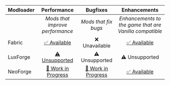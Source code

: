 | Modloader | Performance | Bugfixes | Enhancements |
| --- | :---: | :---: | :---: |
| | *Mods that improve performance* | *Mods that fix bugs* | *Enhancements to the game that are Vanilla compatible* |
| Fabric | [✅ Available](fabric/optimizations.md) | ❌ Unavailable | [✅ Available](fabric/enhancements.md) |
| LuxForge | [⚠ Unsupported](forge/optimizations.md)| ⚠ Unsupported | ⚠ Unsupported |
| NeoForge | [🚧 Work in Progress](neo/optimizations.md) | [🚧 Work in Progress](neo/fixes.md) | [✅ Available](neo/enhancements.md) |
